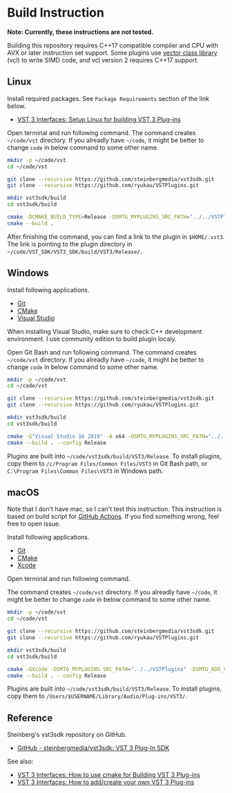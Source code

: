 # Build Instruction
**Note: Currently, these instructions are not tested.**

Building this repository requires C++17 compatible compiler and CPU with AVX or later instruction set support. Some plugins use [vector class library](https://github.com/vectorclass/version2) (vcl) to write SIMD code, and vcl version 2 requires C++17 support.

## Linux
Install required packages. See `Package Requirements` section of the link below.

- [VST 3 Interfaces: Setup Linux for building VST 3 Plug-ins](https://steinbergmedia.github.io/vst3_doc/vstinterfaces/linuxSetup.html)

Open terminal and run following command. The command creates `~/code/vst` directory. If you alreadly have `~/code`, it might be better to change `code` in below command to some other name.

```bash
mkdir -p ~/code/vst
cd ~/code/vst

git clone --recursive https://github.com/steinbergmedia/vst3sdk.git
git clone --recursive https://github.com/ryukau/VSTPlugins.git

mkdir vst3sdk/build
cd vst3sdk/build

cmake -DCMAKE_BUILD_TYPE=Release -DSMTG_MYPLUGINS_SRC_PATH="../../VSTPlugins" -DSMTG_ADD_VST3_HOSTING_SAMPLES=FALSE -DSMTG_ADD_VST3_PLUGINS_SAMPLES=FALSE ..
cmake --build .
```

After finishing the command, you can find a link to the plugin in `$HOME/.vst3`. The link is pointing to the plugin directory in `~/code/VST_SDK/VST3_SDK/build/VST3/Release/`.

## Windows
Install following applications.

- [Git](https://git-scm.com/)
- [CMake](https://cmake.org/)
- [Visual Studio](https://visualstudio.microsoft.com/)

When installing Visual Studio, make sure to check C++ development environment. I use community edition to build plugin localy.

Open Git Bash and run following command. The command creates `~/code/vst` directory. If you alreadly have `~/code`, it might be better to change `code` in below command to some other name.

```bash
mkdir -p ~/code/vst
cd ~/code/vst

git clone --recursive https://github.com/steinbergmedia/vst3sdk.git
git clone --recursive https://github.com/ryukau/VSTPlugins.git

mkdir vst3sdk/build
cd vst3sdk/build

cmake -G"Visual Studio 16 2019" -A x64 -DSMTG_MYPLUGINS_SRC_PATH="../../VSTPlugins" -DSMTG_ADD_VST3_HOSTING_SAMPLES=FALSE -DSMTG_ADD_VST3_PLUGINS_SAMPLES=FALSE ..
cmake --build . --config Release
```

Plugins are built into `~/code/vst3sdk/build/VST3/Release`. To install plugins, copy them to `/c/Program Files/Common Files/VST3` in Git Bash path, or `C:\Program Files\Common Files\VST3` in Windows path.

## macOS
Note that I don't have mac, so I can't test this instruction. This instruction is based on build script for [GitHub Actions](https://help.github.com/en/actions/automating-your-workflow-with-github-actions). If you find something wrong, feel free to open issue.

Install following applications.

- [Git](https://git-scm.com/)
- [CMake](https://cmake.org/)
- [Xcode](https://developer.apple.com/xcode/)

Open terminal and run following command.

The command creates `~/code/vst` directory. If you alreadly have `~/code`, it might be better to change `code` in below command to some other name.

```bash
mkdir -p ~/code/vst
cd ~/code/vst

git clone --recursive https://github.com/steinbergmedia/vst3sdk.git
git clone --recursive https://github.com/ryukau/VSTPlugins.git

mkdir vst3sdk/build
cd vst3sdk/build

cmake -GXcode -DSMTG_MYPLUGINS_SRC_PATH="../../VSTPlugins" -DSMTG_ADD_VST3_HOSTING_SAMPLES=FALSE -DSMTG_ADD_VST3_PLUGINS_SAMPLES=FALSE ..
cmake --build . --config Release
```

Plugins are built into `~/code/vst3sdk/build/VST3/Release`. To install plugins, copy them to `/Users/$USERNAME/Library/Audio/Plug-ins/VST3/`.

## Reference
Steinberg's vst3sdk repository on GitHub.

- [GitHub - steinbergmedia/vst3sdk: VST 3 Plug-In SDK](https://github.com/steinbergmedia/vst3sdk)

See also:

- [VST 3 Interfaces: How to use cmake for Building VST 3 Plug-ins](https://steinbergmedia.github.io/vst3_doc/vstinterfaces/cmakeUse.html)
- [VST 3 Interfaces: How to add/create your own VST 3 Plug-ins](https://steinbergmedia.github.io/vst3_doc/vstinterfaces/addownplugs.html)
